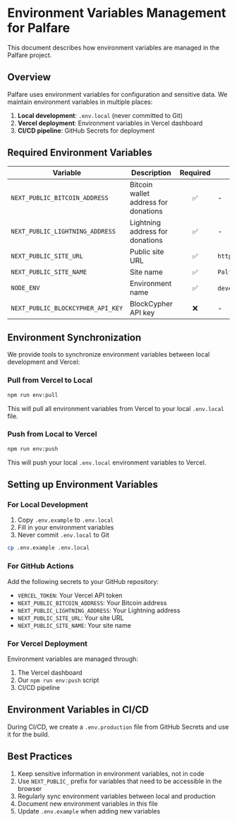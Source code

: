 # Environment Variables Management for Palfare

This document describes how environment variables are managed in the Palfare project.

## Overview

Palfare uses environment variables for configuration and sensitive data. We maintain environment variables in multiple places:

1. **Local development**: `.env.local` (never committed to Git)
2. **Vercel deployment**: Environment variables in Vercel dashboard
3. **CI/CD pipeline**: GitHub Secrets for deployment

## Required Environment Variables

| Variable | Description | Required | Default |
|----------|-------------|:--------:|---------|
| `NEXT_PUBLIC_BITCOIN_ADDRESS` | Bitcoin wallet address for donations | ✅ | - |
| `NEXT_PUBLIC_LIGHTNING_ADDRESS` | Lightning address for donations | ✅ | - |
| `NEXT_PUBLIC_SITE_URL` | Public site URL | ✅ | `https://palfare.vercel.app` |
| `NEXT_PUBLIC_SITE_NAME` | Site name | ✅ | `Palfare` |
| `NODE_ENV` | Environment name | ✅ | `development` or `production` |
| `NEXT_PUBLIC_BLOCKCYPHER_API_KEY` | BlockCypher API key | ❌ | - |

## Environment Synchronization

We provide tools to synchronize environment variables between local development and Vercel:

### Pull from Vercel to Local

```bash
npm run env:pull
```

This will pull all environment variables from Vercel to your local `.env.local` file.

### Push from Local to Vercel

```bash
npm run env:push
```

This will push your local `.env.local` environment variables to Vercel.

## Setting up Environment Variables

### For Local Development

1. Copy `.env.example` to `.env.local`
2. Fill in your environment variables
3. Never commit `.env.local` to Git

```bash
cp .env.example .env.local
```

### For GitHub Actions

Add the following secrets to your GitHub repository:

- `VERCEL_TOKEN`: Your Vercel API token
- `NEXT_PUBLIC_BITCOIN_ADDRESS`: Your Bitcoin address
- `NEXT_PUBLIC_LIGHTNING_ADDRESS`: Your Lightning address
- `NEXT_PUBLIC_SITE_URL`: Your site URL
- `NEXT_PUBLIC_SITE_NAME`: Your site name

### For Vercel Deployment

Environment variables are managed through:

1. The Vercel dashboard
2. Our `npm run env:push` script
3. CI/CD pipeline

## Environment Variables in CI/CD

During CI/CD, we create a `.env.production` file from GitHub Secrets and use it for the build.

## Best Practices

1. Keep sensitive information in environment variables, not in code
2. Use `NEXT_PUBLIC_` prefix for variables that need to be accessible in the browser
3. Regularly sync environment variables between local and production
4. Document new environment variables in this file
5. Update `.env.example` when adding new variables 